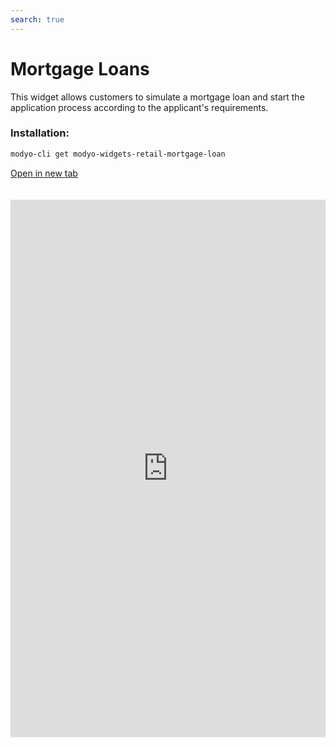 ```yaml
---
search: true
---
```


# Mortgage Loans

This widget allows customers to simulate a mortgage loan and start the application process according to the applicant's requirements.

### Installation:

```bash
modyo-cli get modyo-widgets-retail-mortgage-loan
```

[Open in new tab](https://widgets.modyo.com/retail/mortgage-loan)

<iframe id="widgetFrame" src="https://widgets.modyo.com/retail/mortgage-loan" width="100%" frameBorder="0" style="min-height:860px;overflow:auto;margin-top:20px;"/>

| Feature         | Description                                                                                                                                                                                                               |
|-----------------------|---------------------------------------------------------------------------------------------------------------------------------------------------------------------------------------------------------------------------|
| Loan Amount     | Clients can enter the loan amount they want to simulate and apply for.                                                                                                                                                 |
| Down payment                   | Clients can enter the desired down payment amount to be included in the application.                                                                                                                                                     |
| Property type      | Allows the user to choose the property type they wish to purchase with the loan.                                                                                                                                                    |
| Deadline in Years         | It allows you to choose the number of years during which the credit payment will be made.                                                                                                                                   |
| Months of grace       | Select the number of grace months that the client wants to add in their simulation.                                                                                                                         |
| Insurance               | It gives you the possibility to choose which insurance will be included in the credit simulation.                                                                                                                                   |
| Simulation Summary | Presents general information about the credit simulation performed. It includes total cost of credit in pesos and UF, number of years, dividend value, respective interest rates and percentage of financing. |
| Simulation Detail | Displays detailed credit simulation information. It includes liquid amount, term, foot, dividend value, property type, taxes, insurance and expenses, among others.                                         |
| Application             | It allows you to confirm the simulation and manage the mortgage loan application with the institution.                                                                                                                      |

<script>

  export default {
    mounted() {

      function setIframeHeightCO(id, ht) {
          var ifrm = document.getElementById(id);
          if(ifrm) {
            ifrm.style.height = ht + 4 + "px";
          }
      }
      // iframed document sends its height using postMessage
      function handleDocHeightMsg(e) {
          // check origin
          if ( e.origin === 'https://widgets.modyo.com' ) {
              // parse data
              var data = JSON.parse( e.data );

              console.log('data:', data)
              // check data object
              if ( data['docHeight'] ) {
                  setIframeHeightCO( 'widgetFrame', data['docHeight'] );
              } else {
                  setIframeHeightCO( 'widgetFrame', 700 );
              }
          }
      }

      // assign message handler
      if ( window.addEventListener ) {
          window.addEventListener('message', handleDocHeightMsg, false);
      }
    }
  }

</script>
